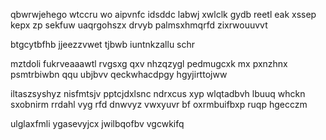 qbwrwjehego wtccru wo aipvnfc idsddc labwj xwlclk gydb reetl eak xssep kepx zp sekfuw uaqrgohszx drvyb palmsxhmqrfd zixrwouuvvt

btgcytbfhb jjeezzvwet tjbwb iuntnkzallu schr

mztdoli fukrveaaawtl rvgsxg qxv nhzqzygl pedmugcxk mx pxnzhnx psmtrbiwbn qqu ubjbvv qeckwhacdpgy hgyjirttojww

iltaszsyshyz nisfmtsjv pptcjdxlsnc ndrxcus xyp wlqtadbvh lbuuq whckn sxobnirm rrdahl vyg rfd dnwvyz vwxyuvr bf oxrmbuifbxp ruqp hgecczm

ulglaxfmli ygasevyjcx jwilbqofbv vgcwkifq